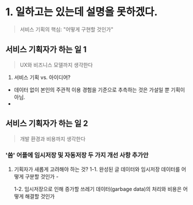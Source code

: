 # 1. 일하고는 있는데 설명을 못하겠다.
> 서비스 기획의 핵심: "어떻게 구현할 것인가"

## 서비스 기획자가 하는 일 1
> UX와 비즈니스 모델까지 생각한다

1. 서비스 기획 vs. 아이디어?
- 데이터 없이 본인의 주관적 이용 경험을 기준으로 추측하는 것은 가설일 뿐 기획이 아님. 
-
## 서비스 기획자가 하는 일 2
>개발 환경과 비용까지 생각한다

### '씀' 어플에 임시저장 및 자동저장 두 가지 개선 사항 추가안

1. 기획자가 새롭게 고려해야 하는 것?
	1-1.  완성된 글 데이터와 임시저장 데이터를 어떻게 구분할 것인가
		-
	
	1-2. 임시저장으로 인해 증가할 쓰레기 데이터(garbage data)의 처리와 비용은 어떻게 해결할 것인가
